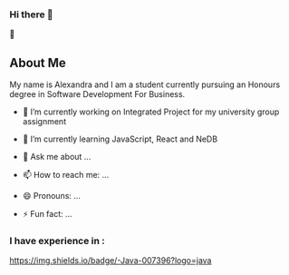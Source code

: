 ### Hi there 👋

:round_pushpin: <h2>About Me</h2>

My name is Alexandra and I am a student currently pursuing an Honours degree in Software Development For Business.

- 🔭 I’m currently working on Integrated Project for my university group assignment

- 🌱 I’m currently learning JavaScript, React and NeDB

- 💬 Ask me about ...
- 📫 How to reach me: ...
- 😄 Pronouns: ...
- ⚡ Fun fact: ...


### I have experience in :

https://img.shields.io/badge/-Java-007396?logo=java
